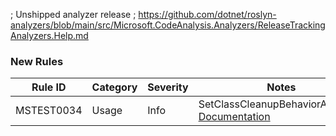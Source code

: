 ﻿; Unshipped analyzer release
; https://github.com/dotnet/roslyn-analyzers/blob/main/src/Microsoft.CodeAnalysis.Analyzers/ReleaseTrackingAnalyzers.Help.md
### New Rules

Rule ID | Category | Severity | Notes
--------|----------|----------|-------
MSTEST0034 | Usage | Info | SetClassCleanupBehaviorAnalyzer, [Documentation](https://learn.microsoft.com/dotnet/core/testing/mstest-analyzers/mstest0034)
